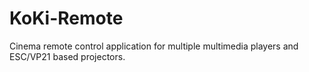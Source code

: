 # KoKi-Remote
Cinema remote control application for multiple multimedia players and ESC/VP21 based projectors.
